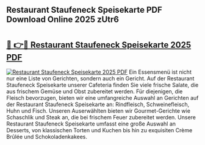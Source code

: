 ## Restaurant Staufeneck Speisekarte PDF Download Online 2025 zUtr6

# <h2><a href="http://gc9z1o.nevu.top/?p=Restaurant+Staufeneck+Speisekarte">🔗 👉🔴 Restaurant Staufeneck Speisekarte 2025 PDF</a></h2>

[![Restaurant Staufeneck Speisekarte 2025 PDF](https://i.imgur.com/dBaPXMq.png)](http://gc9z1o.nevu.top/?p=Restaurant+Staufeneck+Speisekarte)
Ein Essensmenü ist nicht nur eine Liste von Gerichten, sondern auch ein Gericht. Auf der Restaurant Staufeneck Speisekarte unserer Cafeteria finden Sie viele frische Salate, die aus frischem Gemüse und Obst zubereitet werden. Für diejenigen, die Fleisch bevorzugen, bieten wir eine umfangreiche Auswahl an Gerichten auf der Restaurant Staufeneck Speisekarte an: Rindfleisch, Schweinefleisch, Huhn und Fisch. Unseren Auserwählten bieten wir Gourmet-Gerichte wie Schaschlik und Steak an, die bei frischem Feuer zubereitet werden. Unsere Restaurant Staufeneck Speisekarte umfasst eine große Auswahl an Desserts, von klassischen Torten und Kuchen bis hin zu exquisiten Crème Brûlée und Schokoladenkakees.
